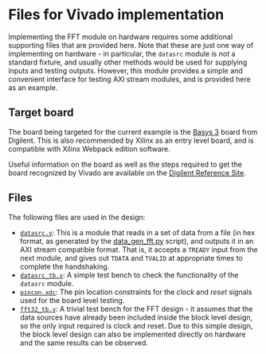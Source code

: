 # Files for Vivado implementation

Implementing the FFT module on hardware requires some additional supporting files that are provided here.  Note that these are just one way of implementing on hardware - in particular, the `datasrc` module is *not* a standard fixture, and usually other methods would be used for supplying inputs and testing outputs.  However, this module provides a simple and convenient interface for testing AXI stream modules, and is provided here as an example.

## Target board

The board being targeted for the current example is the [Basys 3](https://www.xilinx.com/products/boards-and-kits/1-54wqge.html) board from Digilent.  This is also recommended by Xilinx as an entry level board, and is compatible with Xilinx Webpack edition software.  

Useful information on the board as well as the steps required to get the board recognized by Vivado are available on the [Digilent Reference Site](https://reference.digilentinc.com/reference/programmable-logic/basys-3/start?redirect=1).

## Files

The following files are used in the design:

* [`datasrc.v`](./datasrc.v): This is a module that reads in a set of data from a file (in hex format, as generated by the [data_gen_fft.py](../scripts/data_gen_fft.py) script), and outputs it in an AXI stream compatible format.  That is, it accepts a `TREADY` input from the next module, and gives out `TDATA` and `TVALID` at appropriate times to complete the handshaking.
* [`datasrc_tb.v`](./datasrc_tb.v): A simple test bench to check the functionality of the `datasrc` module.
* [`pincon.xdc`](./pincon.xdc): The pin location constraints for the *clock* and *reset* signals used for the board level testing.
* [`fft32_tb.v`](./fft32_tb.v): A trivial test bench for the FFT design - it assumes that the data sources have already been included inside the block level design, so the only input required is clock and reset.  Due to this simple design, the block level design can also be implemented directly on hardware and the same results can be observed.

